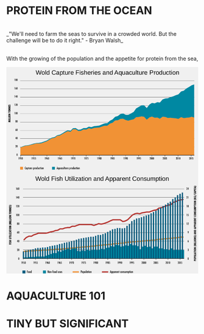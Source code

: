 # PROTEIN FROM THE OCEAN

<br />
_"We'll need to farm the seas to survive in a crowded world. But the challenge will be to do it right." - Bryan Walsh_
<br />
<br />



With the growing of the population and the appetite for protein from the sea, 

![World Fisheries and Aquaculture Status](images/sofia-stats.png) 




# AQUACULTURE 101

# TINY BUT SIGNIFICANT

